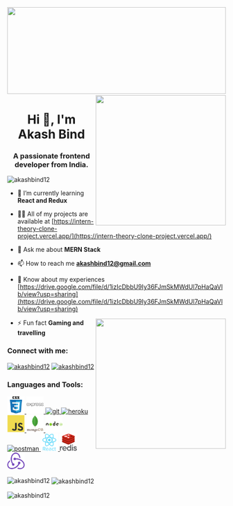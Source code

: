<img src="https://user-images.githubusercontent.com/97519781/165378050-f81bf1f6-2be1-4a04-a11d-314a7628e58f.png"  width="100%" height="200" />
<img src ="https://camo.githubusercontent.com/b40aa6e0a49e00065a11b3773f9f4d7098be2fed4da538a0a32abb74992a7869/68747470733a2f2f726973686176616e616e642e6769746875622e696f2f7374617469632f696d616765732f6772656574696e67732e676966" align="right" width="300" height="300" />



<h1 align="center">Hi 👋, I'm Akash Bind</h1>
<!-- <img src ="https://c.tenor.com/RIqgagpV8NwAAAAC/akash-network-decloud.gif" align="right" width="200" height="200" /> -->
<h3 align="center">A passionate frontend developer from India.</h3>

<p align="left"> <img src="https://komarev.com/ghpvc/?username=akashbind12&label=Profile%20views&color=0e75b6&style=flat" alt="akashbind12" /> </p>

- 🌱 I’m currently learning **React and Redux**

- 👨‍💻 All of my projects are available at [https://intern-theory-clone-project.vercel.app/](https://intern-theory-clone-project.vercel.app/)

- 💬 Ask me about **MERN Stack**

- 📫 How to reach me **akashbind12@gmail.com**

- 📄 Know about my experiences [https://drive.google.com/file/d/1izIcDbbU9Iy36FJmSkMWdUl7pHaQaVlb/view?usp=sharing](https://drive.google.com/file/d/1izIcDbbU9Iy36FJmSkMWdUl7pHaQaVlb/view?usp=sharing)

<img src ="https://codersboot.com/wp-content/uploads/2022/01/39998-web-development.gif" align="right" width="300" height="300" />

- ⚡ Fun fact **Gaming and travelling**

<h3 align="left">Connect with me:</h3>
<p align="left">
<a href="https://linkedin.com/in/akashbind12" target="blank"><img align="center" src="https://raw.githubusercontent.com/rahuldkjain/github-profile-readme-generator/master/src/images/icons/Social/linked-in-alt.svg" alt="akashbind12" height="30" width="40" /></a>
<a href="https://instagram.com/akashbind12" target="blank"><img align="center" src="https://raw.githubusercontent.com/rahuldkjain/github-profile-readme-generator/master/src/images/icons/Social/instagram.svg" alt="akashbind12" height="30" width="40" /></a>
</p>

<h3 align="left">Languages and Tools:</h3>
<p align="left"> <a href="https://www.w3schools.com/css/" target="_blank" rel="noreferrer"> <img src="https://raw.githubusercontent.com/devicons/devicon/master/icons/css3/css3-original-wordmark.svg" alt="css3" width="40" height="40"/> </a> <a href="https://expressjs.com" target="_blank" rel="noreferrer"> <img src="https://raw.githubusercontent.com/devicons/devicon/master/icons/express/express-original-wordmark.svg" alt="express" width="40" height="40"/> </a> <a href="https://git-scm.com/" target="_blank" rel="noreferrer"> <img src="https://www.vectorlogo.zone/logos/git-scm/git-scm-icon.svg" alt="git" width="40" height="40"/> </a> <a href="https://heroku.com" target="_blank" rel="noreferrer"> <img src="https://www.vectorlogo.zone/logos/heroku/heroku-icon.svg" alt="heroku" width="40" height="40"/> </a> <a href="https://developer.mozilla.org/en-US/docs/Web/JavaScript" target="_blank" rel="noreferrer"> <img src="https://raw.githubusercontent.com/devicons/devicon/master/icons/javascript/javascript-original.svg" alt="javascript" width="40" height="40"/> </a> <a href="https://www.mongodb.com/" target="_blank" rel="noreferrer"> <img src="https://raw.githubusercontent.com/devicons/devicon/master/icons/mongodb/mongodb-original-wordmark.svg" alt="mongodb" width="40" height="40"/> </a> <a href="https://nodejs.org" target="_blank" rel="noreferrer"> <img src="https://raw.githubusercontent.com/devicons/devicon/master/icons/nodejs/nodejs-original-wordmark.svg" alt="nodejs" width="40" height="40"/> </a> <a href="https://postman.com" target="_blank" rel="noreferrer"> <img src="https://www.vectorlogo.zone/logos/getpostman/getpostman-icon.svg" alt="postman" width="40" height="40"/> </a> <a href="https://reactjs.org/" target="_blank" rel="noreferrer"> <img src="https://raw.githubusercontent.com/devicons/devicon/master/icons/react/react-original-wordmark.svg" alt="react" width="40" height="40"/> </a> <a href="https://redis.io" target="_blank" rel="noreferrer"> <img src="https://raw.githubusercontent.com/devicons/devicon/master/icons/redis/redis-original-wordmark.svg" alt="redis" width="40" height="40"/> </a> <a href="https://redux.js.org" target="_blank" rel="noreferrer"> <img src="https://raw.githubusercontent.com/devicons/devicon/master/icons/redux/redux-original.svg" alt="redux" width="40" height="40"/> </a> </p>

<p><img align="left" src="https://github-readme-stats.vercel.app/api/top-langs?username=akashbind12&show_icons=true&locale=en&layout=compact" alt="akashbind12" /></p>

<p>&nbsp;<img align="center" src="https://github-readme-stats.vercel.app/api?username=akashbind12&show_icons=true&locale=en" alt="akashbind12" /></p>

<p><img align="center" src="https://github-readme-streak-stats.herokuapp.com/?user=akashbind12&" alt="akashbind12" /></p>

